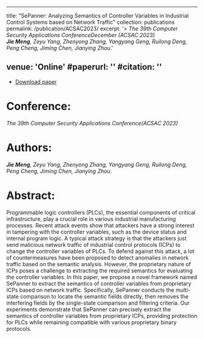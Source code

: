 ---
title: "SePanner: Analyzing Semantics of Controller Variables in Industrial Control Systems based on Network Traffic"
collection: publications
permalink: /publication/ACSAC2023/
excerpt: '> *The 39th Computer Security Applications ConferenceDecember (ACSAC 2023)*<br>***Jie Meng**, Zeyu Yang, Zhenyong Zhang, Yangyang Geng, Ruilong Deng, Peng Cheng, Jiming Chen, Jianying Zhou*.'
 <!-- date: 2020-10-01 -->
 venue: 'Online'
 #paperurl: ''
 #citation: ''
 ---
 
- [Download paper](https://dl.acm.org/doi/10.1145/3627106.3627179)

Conference:
===
*The 39th Computer Security Applications Conference(ACSAC 2023)*

Authors: 
===
***Jie Meng**, Zeyu Yang, Zhenyong Zhang, Yangyang Geng, Ruilong Deng, Peng Cheng, Jiming Chen, Jianying Zhou*.

Abstract:    
===
Programmable logic controllers (PLCs), the essential components of critical infrastructure, play a crucial role in various industrial manufacturing processes. Recent attack events show that attackers have a strong interest in tampering with the controller variables, such as the device status and internal program logic. A typical attack strategy is that the attackers just send malicious network traffic of industrial control protocols (ICPs) to change the controller variables of PLCs. To defend against this attack, a lot of countermeasures have been proposed to detect anomalies in network traffic based on the semantic analysis.
However, the proprietary nature of ICPs poses a challenge to extracting the required semantics for evaluating the controller variables. In this paper, we propose a novel framework named SePanner to extract the semantics of controller variables from proprietary ICPs based on network traffic. Specifically, SePanner conducts the multi-state comparison to locate the semantic fields directly, then removes the interfering fields by the single-state comparison and filtering criteria. Our experiments demonstrate that SePanner can precisely extract the semantics of controller variables from proprietary ICPs, providing protection for PLCs while remaining compatible with various proprietary binary protocols.
